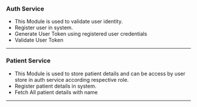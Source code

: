 ### Auth Service

- This Module is used to validate user identity.
- Register user in system.
- Generate User Token using registered user credentials
- Validate User Token
---

### Patient Service

- This Module is used to store patient details and can be access by user store in auth service according respective role.
- Register patient details in system.
- Fetch All patient details with name
---


